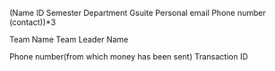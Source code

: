 (Name
ID
Semester
Department
Gsuite
Personal email
Phone number (contact))\*3

Team Name
Team Leader Name

Phone number(from which money has been sent)
Transaction ID
